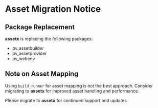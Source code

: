 # Asset Migration Notice

## Package Replacement

**assetx** is replacing the following packages:

- pv_assetbuilder
- pv_assetprovider
- pv_webenv

## Note on Asset Mapping

Using `build_runner` for asset mapping is not the best approach. Consider migrating to **assetx** for improved asset handling and performance.

Please migrate to **assetx** for continued support and updates.